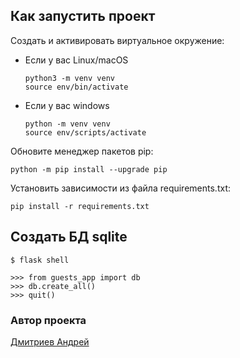 ## Как запустить проект

Cоздать и активировать виртуальное окружение:

* Если у вас Linux/macOS

    ```
    python3 -m venv venv  
    source env/bin/activate
    ```

* Если у вас windows

    ```
    python -m venv venv
    source env/scripts/activate
    ```

Обновите менеджер пакетов pip:

```
python -m pip install --upgrade pip
```


Установить зависимости из файла requirements.txt:

```
pip install -r requirements.txt
```

## Создать БД sqlite

```
$ flask shell

>>> from guests_app import db
>>> db.create_all()
>>> quit()
```


### Автор проекта

[Дмитриев Андрей](https://github.com/dmi3ev1987)
